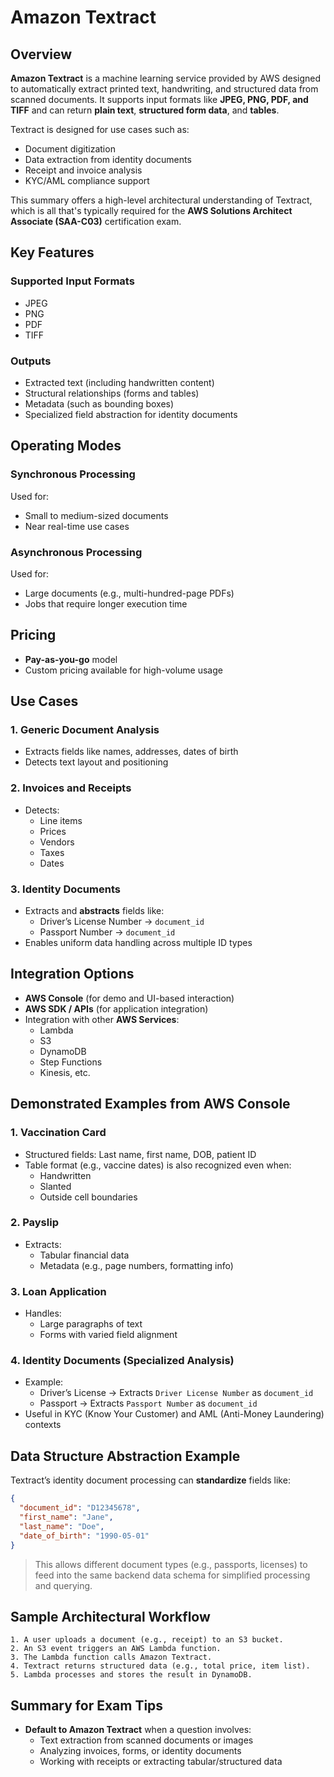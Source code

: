 # Amazon Textract

## Overview

**Amazon Textract** is a machine learning service provided by AWS designed to automatically extract printed text, handwriting, and structured data from scanned documents. It supports input formats like **JPEG, PNG, PDF, and TIFF** and can return **plain text**, **structured form data**, and **tables**.

Textract is designed for use cases such as:

- Document digitization
- Data extraction from identity documents
- Receipt and invoice analysis
- KYC/AML compliance support

This summary offers a high-level architectural understanding of Textract, which is all that's typically required for the **AWS Solutions Architect Associate (SAA-C03)** certification exam.

## Key Features

### Supported Input Formats

- JPEG
- PNG
- PDF
- TIFF

### Outputs

- Extracted text (including handwritten content)
- Structural relationships (forms and tables)
- Metadata (such as bounding boxes)
- Specialized field abstraction for identity documents

## Operating Modes

### Synchronous Processing

Used for:

- Small to medium-sized documents
- Near real-time use cases

### Asynchronous Processing

Used for:

- Large documents (e.g., multi-hundred-page PDFs)
- Jobs that require longer execution time

## Pricing

- **Pay-as-you-go** model
- Custom pricing available for high-volume usage

## Use Cases

### 1. **Generic Document Analysis**

- Extracts fields like names, addresses, dates of birth
- Detects text layout and positioning

### 2. **Invoices and Receipts**

- Detects:
  - Line items
  - Prices
  - Vendors
  - Taxes
  - Dates

### 3. **Identity Documents**

- Extracts and **abstracts** fields like:
  - Driver’s License Number → `document_id`
  - Passport Number → `document_id`
- Enables uniform data handling across multiple ID types

## Integration Options

- **AWS Console** (for demo and UI-based interaction)
- **AWS SDK / APIs** (for application integration)
- Integration with other **AWS Services**:
  - Lambda
  - S3
  - DynamoDB
  - Step Functions
  - Kinesis, etc.

## Demonstrated Examples from AWS Console

### 1. **Vaccination Card**

- Structured fields: Last name, first name, DOB, patient ID
- Table format (e.g., vaccine dates) is also recognized even when:
  - Handwritten
  - Slanted
  - Outside cell boundaries

### 2. **Payslip**

- Extracts:
  - Tabular financial data
  - Metadata (e.g., page numbers, formatting info)

### 3. **Loan Application**

- Handles:
  - Large paragraphs of text
  - Forms with varied field alignment

### 4. **Identity Documents (Specialized Analysis)**

- Example:
  - Driver’s License → Extracts `Driver License Number` as `document_id`
  - Passport → Extracts `Passport Number` as `document_id`
- Useful in KYC (Know Your Customer) and AML (Anti-Money Laundering) contexts

## Data Structure Abstraction Example

Textract’s identity document processing can **standardize** fields like:

```json
{
  "document_id": "D12345678",
  "first_name": "Jane",
  "last_name": "Doe",
  "date_of_birth": "1990-05-01"
}
```

> This allows different document types (e.g., passports, licenses) to feed into the same backend data schema for simplified processing and querying.

## Sample Architectural Workflow

```text
1. A user uploads a document (e.g., receipt) to an S3 bucket.
2. An S3 event triggers an AWS Lambda function.
3. The Lambda function calls Amazon Textract.
4. Textract returns structured data (e.g., total price, item list).
5. Lambda processes and stores the result in DynamoDB.
```

## Summary for Exam Tips

- **Default to Amazon Textract** when a question involves:
  - Text extraction from scanned documents or images
  - Analyzing invoices, forms, or identity documents
  - Working with receipts or extracting tabular/structured data
